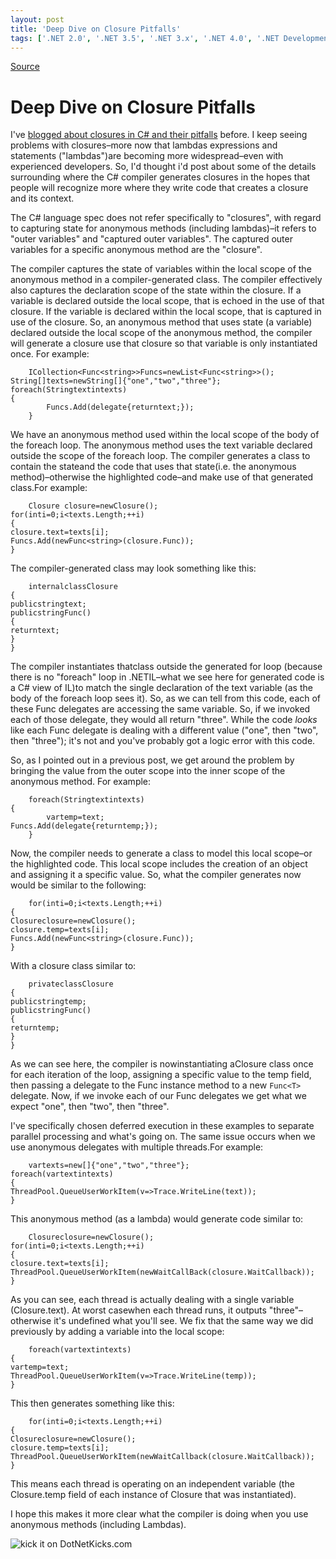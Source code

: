 ```yaml
---
layout: post
title: 'Deep Dive on Closure Pitfalls'
tags: ['.NET 2.0', '.NET 3.5', '.NET 3.x', '.NET 4.0', '.NET Development', 'C#', 'C# 3.0', 'C# 4', 'Design/Coding Guidance', 'DevCenterPost', 'Software Development Guidance', 'msmvps', 'November 2010']
---
```

[Source](http://blogs.msmvps.com/peterritchie/2010/11/03/deep-dive-on-closure-pitfals/ "Permalink to Deep Dive on Closure Pitfalls")

# Deep Dive on Closure Pitfalls

I've [blogged about closures in C# and their pitfalls][1] before. I keep seeing problems with closures–more now that lambdas expressions and statements ("lambdas")are becoming more widespread–even with experienced developers. So, I'd thought i'd post about some of the details surrounding where the C# compiler generates closures in the hopes that people will recognize more where they write code that creates a closure and its context.

The C# language spec does not refer specifically to "closures", with regard to capturing state for anonymous methods (including lambdas)–it refers to "outer variables" and "captured outer variables". The captured outer variables for a specific anonymous method are the "closure".

The compiler captures the state of variables within the local scope of the anonymous method in a compiler-generated class. The compiler effectively also captures the declaration scope of the state within the closure. If a variable is declared outside the local scope, that is echoed in the use of that closure. If the variable is declared within the local scope, that is captured in use of the closure. So, an anonymous method that uses state (a variable) declared outside the local scope of the anonymous method, the compiler will generate a closure use that closure so that variable is only instantiated once. For example:
    
    
    	ICollection<Func<string>>Funcs=newList<Func<string>>();  
    String[]texts=newString[]{"one","two","three"};  
    foreach(Stringtextintexts)  
    {  
    		Funcs.Add(delegate{returntext;});  
    	}  
    

We have an anonymous method used within the local scope of the body of the foreach loop. The anonymous method uses the text variable declared outside the scope of the foreach loop. The compiler generates a class to contain the stateand the code that uses that state(i.e. the anonymous method)–otherwise the highlighted code–and make use of that generated class.For example:
    
    
    	Closure closure=newClosure();  
    for(inti=0;i<texts.Length;++i)  
    {  
    closure.text=texts[i];  
    Funcs.Add(newFunc<string>(closure.Func));  
    }  
    

The compiler-generated class may look something like this:
    
    
    	internalclassClosure  
    {  
    publicstringtext;  
    publicstringFunc()  
    {  
    returntext;  
    }  
    }  
    

The compiler instantiates thatclass outside the generated for loop (because there is no "foreach" loop in .NETIL–what we see here for generated code is a C# view of IL)to match the single declaration of the text variable (as the body of the foreach loop sees it). So, as we can tell from this code, each of these Func delegates are accessing the same variable. So, if we invoked each of those delegate, they would all return "three". While the code _looks_ like each Func delegate is dealing with a different value ("one", then "two", then "three"); it's not and you've probably got a logic error with this code.

So, as I pointed out in a previous post, we get around the problem by bringing the value from the outer scope into the inner scope of the anonymous method. For example:
    
    
    	foreach(Stringtextintexts)  
    {  
    		vartemp=text;  
    Funcs.Add(delegate{returntemp;});  
    	}  
    

Now, the compiler needs to generate a class to model this local scope–or the highlighted code. This local scope includes the creation of an object and assigning it a specific value. So, what the compiler generates now would be similar to the following:
    
    
    	for(inti=0;i<texts.Length;++i)  
    {  
    Closureclosure=newClosure();  
    closure.temp=texts[i];  
    Funcs.Add(newFunc<string>(closure.Func));  
    }  
    

With a closure class similar to:
    
    
    	privateclassClosure  
    {  
    publicstringtemp;  
    publicstringFunc()  
    {  
    returntemp;  
    }  
    }  
    

As we can see here, the compiler is nowinstantiating aClosure class once for each iteration of the loop, assigning a specific value to the temp field, then passing a delegate to the Func instance method to a new `Func<T>` delegate. Now, if we invoke each of our Func delegates we get what we expect "one", then "two", then "three".

I've specifically chosen deferred execution in these examples to separate parallel processing and what's going on. The same issue occurs when we use anonymous delegates with multiple threads.For example:
    
    
    	vartexts=new[]{"one","two","three"};  
    foreach(vartextintexts)  
    {  
    ThreadPool.QueueUserWorkItem(v=>Trace.WriteLine(text));  
    }  
    

This anonymous method (as a lambda) would generate code similar to:
    
    
    	Closureclosure=newClosure();  
    for(inti=0;i<texts.Length;++i)  
    {  
    closure.text=texts[i];  
    ThreadPool.QueueUserWorkItem(newWaitCallBack(closure.WaitCallback));  
    }  
    

As you can see, each thread is actually dealing with a single variable (Closure.text). At worst casewhen each thread runs, it outputs "three"–otherwise it's undefined what you'll see. We fix that the same way we did previously by adding a variable into the local scope:
    
    
    	foreach(vartextintexts)  
    {  
    vartemp=text;  
    ThreadPool.QueueUserWorkItem(v=>Trace.WriteLine(temp));  
    }  
    

This then generates something like this:
    
    
    	for(inti=0;i<texts.Length;++i)  
    {  
    Closureclosure=newClosure();  
    closure.temp=texts[i];  
    ThreadPool.QueueUserWorkItem(newWaitCallback(closure.WaitCallback));  
    }  
    

This means each thread is operating on an independent variable (the Closure.temp field of each instance of Closure that was instantiated).

I hope this makes it more clear what the compiler is doing when you use anonymous methods (including Lambdas).

![kick it on DotNetKicks.com][2]

[1]: http://blogs.msmvps.com/blogs/peterritchie/archive/2008/10/27/closure-tip.aspx
[2]: http://dotnetkicks.com/Services/Images/KickItImageGenerator.ashx?url=http%253a%252f%252fmsmvps.com%252fblogs%252fpeterritchie%252farchive%252f2010%252f11%252f03%252fdeep-dive-on-closure-pitfals.aspx


